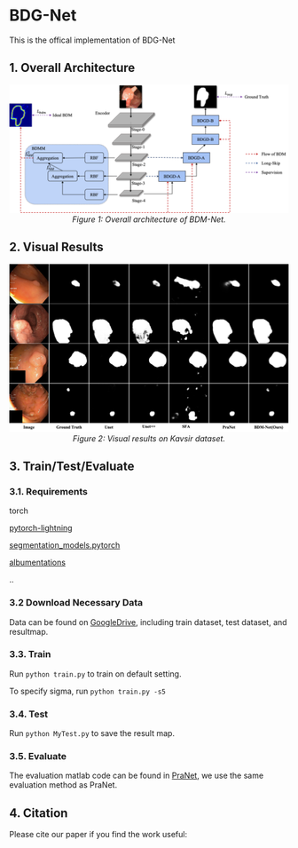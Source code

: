 # BDG-Net
This is the offical implementation of BDG-Net

## 1. Overall Architecture

<p align="center">
    <img src="./overall.png"/> <br />
    <em> 
    Figure 1: Overall architecture of BDM-Net.
    </em>
</p>

## 2. Visual Results

<p align="center">
    <img src="./visualization.png"/> <br />
    <em> 
    Figure 2: Visual results on Kavsir dataset.
    </em>
</p>

## 3. Train/Test/Evaluate

### 3.1. Requirements 

torch

[pytorch-lightning](https://github.com/PyTorchLightning/pytorch-lightning)

[segmentation_models.pytorch](https://github.com/qubvel/segmentation_models.pytorch)

[albumentations](https://github.com/albumentations-team/albumentations)

..

### 3.2 Download Necessary Data

Data can be found on [GoogleDrive](https://drive.google.com/drive/folders/1AQHCJ0kdOQl9j8OWfmXS4oeD6nQ9lUhd?usp=sharing), including train dataset, test dataset, and resultmap.

### 3.3. Train

Run `python train.py` to train on default setting.

To specify sigma, run `python train.py -s5`

### 3.4. Test

Run `python MyTest.py` to save the result map.

### 3.5. Evaluate 

The evaluation matlab code can be found in [PraNet](https://github.com/DengPingFan/PraNet), we use the same evaluation method as PraNet.

## 4. Citation

Please cite our paper if you find the work useful:
